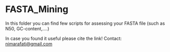 # FASTA_Mining
In this folder you can find few scripts for assessing your FASTA file (such as N50, GC-content,....)

In case you found it useful please cite the link!
Contact: nimarafati@gmail.com
